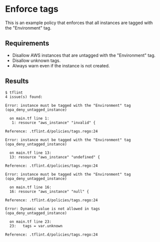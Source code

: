 # Enforce tags

This is an example policy that enforces that all instances are tagged with the "Environment" tag.

## Requirements

- Disallow AWS instances that are untagged with the "Environment" tag.
- Disallow unknown tags.
- Always warn even if the instance is not created.

## Results

```console
$ tflint
4 issue(s) found:

Error: instance must be tagged with the "Environment" tag (opa_deny_untagged_instance)

  on main.tf line 1:
   1: resource "aws_instance" "invalid" {

Reference: .tflint.d/policies/tags.rego:24

Error: instance must be tagged with the "Environment" tag (opa_deny_untagged_instance)

  on main.tf line 13:
  13: resource "aws_instance" "undefined" {

Reference: .tflint.d/policies/tags.rego:24

Error: instance must be tagged with the "Environment" tag (opa_deny_untagged_instance)

  on main.tf line 16:
  16: resource "aws_instance" "null" {

Reference: .tflint.d/policies/tags.rego:24

Error: Dynamic value is not allowed in tags (opa_deny_untagged_instance)

  on main.tf line 23:
  23:   tags = var.unknown

Reference: .tflint.d/policies/tags.rego:24

```
